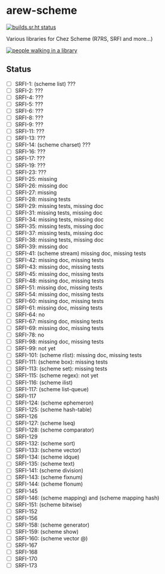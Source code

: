 # arew-scheme

[![builds.sr.ht status](https://builds.sr.ht/~amz3/arew-scheme/.build.yml.svg)](https://builds.sr.ht/~amz3/arew-scheme/.build.yml?)

Various libraries for Chez Scheme (R7RS, SRFI and more...)

[![people walking in a library](https://raw.githubusercontent.com/amirouche/arew-scheme/master/gabriel-sollmann-Y7d265_7i08-unsplash.jpg)](https://github.com/amirouche/arew-scheme)


## Status

- [ ] SRFI-1: (scheme list) ???
- [ ] SRFI-2: ???
- [ ] SRFI-4: ???
- [ ] SRFI-5: ???
- [ ] SRFI-6: ???
- [ ] SRFI-8: ???
- [ ] SRFI-9: ???
- [ ] SRFI-11: ???
- [ ] SRFI-13: ???
- [ ] SRFI-14: (scheme charset) ???
- [ ] SRFI-16: ???
- [ ] SRFI-17: ???
- [ ] SRFI-19: ???
- [ ] SRFI-23: ???
- [ ] SRFI-25: missing
- [ ] SRFI-26: missing doc
- [ ] SRFI-27: missing
- [ ] SRFI-28: missing tests
- [ ] SRFI-29: missing tests, missing doc
- [ ] SRFI-31: missing tests, missing doc
- [ ] SRFI-34: missing tests, missing doc
- [ ] SRFI-35: missing tests, missing doc
- [ ] SRFI-37: missing tests, missing doc
- [ ] SRFI-38: missing tests, missing doc
- [ ] SRFI-39: missing doc
- [ ] SRFI-41: (scheme stream) missing doc, missing tests
- [ ] SRFI-42: missing doc, missing tests
- [ ] SRFI-43: missing doc, missing tests
- [ ] SRFI-45: missing doc, missing tests
- [ ] SRFI-48: missing doc, missing tests
- [ ] SRFI-51: missing doc, missing tests
- [ ] SRFI-54: missing doc, missing tests
- [ ] SRFI-60: missing doc, missing tests
- [ ] SRFI-61: missing doc, missing tests
- [ ] SRFI-64: no
- [ ] SRFI-67: missing doc, missing tests
- [ ] SRFI-69: missing doc, missing tests
- [ ] SRFI-78: no
- [ ] SRFI-98: missing doc, missing tests
- [ ] SRFI-99: not yet
- [ ] SRFI-101: (scheme rlist): missing doc, missing tests
- [ ] SRFI-111: (scheme box): missing tests
- [ ] SRFI-113: (scheme set): missing tests
- [ ] SRFI-115: (scheme regex): not yet
- [ ] SRFI-116: (scheme ilist)
- [ ] SRFI-117: (scheme list-queue)
- [ ] SRFI-117
- [ ] SRFI-124: (scheme ephemeron)
- [ ] SRFI-125: (scheme hash-table)
- [ ] SRFI-126
- [ ] SRFI-127: (scheme lseq)
- [ ] SRFI-128: (scheme comparator)
- [ ] SRFI-129
- [ ] SRFI-132: (scheme sort)
- [ ] SRFI-133: (scheme vector)
- [ ] SRFI-134: (scheme idque)
- [ ] SRFI-135: (scheme text)
- [ ] SRFI-141: (scheme division)
- [ ] SRFI-143: (scheme fixnum)
- [ ] SRFI-144: (scheme flonum)
- [ ] SRFI-145
- [ ] SRFI-146: (scheme mapping) and (scheme mapping hash)
- [ ] SRFI-151: (scheme bitwise)
- [ ] SRFI-152
- [ ] SRFI-156
- [ ] SRFI-158: (scheme generator)
- [ ] SRFI-159: (scheme show)
- [ ] SRFI-160: (scheme vector @)
- [ ] SRFI-167
- [ ] SRFI-168
- [ ] SRFI-170
- [ ] SRFI-173
